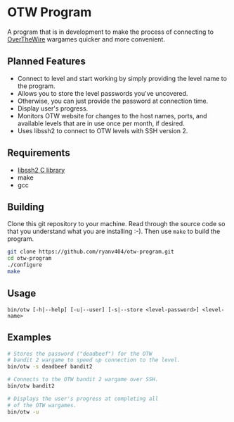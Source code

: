 # OTW Program

A program that is in development to make the process of connecting to [OverTheWire](https://overthewire.org/wargames/ "OTW") wargames quicker and more convenient.

## Planned Features

- Connect to level and start working by simply providing the level name to the program.
- Allows you to store the level passwords you've uncovered.
- Otherwise, you can just provide the password at connection time.
- Display user's progress.
- Monitors OTW website for changes to the host names, ports, and available levels that are in use once per month, if desired.
- Uses libssh2 to connect to OTW levels with SSH version 2.

## Requirements

- [libssh2 C library](https://www.libssh2.org/ "libssh2")
- make
- gcc

## Building

Clone this git repository to your machine. Read through the source code so that you understand what you are installing :-). Then use `make` to build the program.
 
```bash
git clone https://github.com/ryanv404/otw-program.git
cd otw-program
./configure
make
```

## Usage

```
bin/otw [-h|--help] [-u|--user] [-s|--store <level-password>] <level-name>
```

## Examples

```bash
# Stores the password ("deadbeef") for the OTW
# bandit 2 wargame to speed up connection to the level.
bin/otw -s deadbeef bandit2

# Connects to the OTW bandit 2 wargame over SSH.
bin/otw bandit2

# Displays the user's progress at completing all
# of the OTW wargames.
bin/otw -u
```
